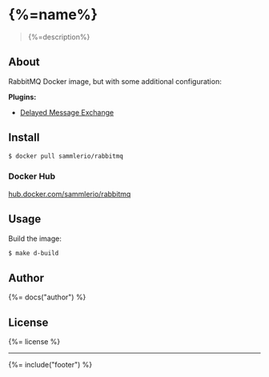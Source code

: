 # {%=name%}

> {%=description%}

## About

RabbitMQ Docker image, but with some additional configuration:

**Plugins:**  

- [Delayed Message Exchange](https://github.com/rabbitmq/rabbitmq-delayed-message-exchange)

## Install

```sh
$ docker pull sammlerio/rabbitmq
```

### Docker Hub

[hub.docker.com/sammlerio/rabbitmq](https://hub.docker.com/r/sammlerio/rabbitmq/)

## Usage

Build the image:

```sh
$ make d-build
```

## Author
{%= docs("author") %}

## License
{%= license %}

***

{%= include("footer") %}